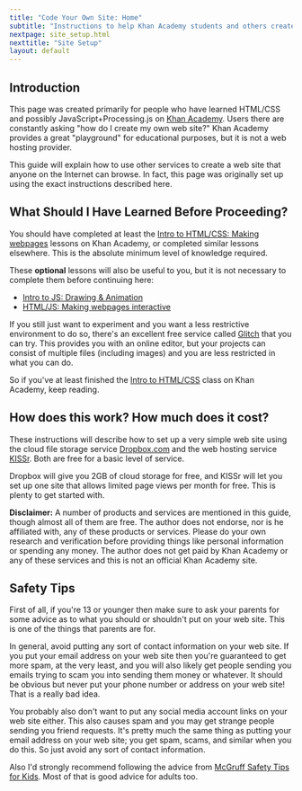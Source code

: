 ```yaml
---
title: "Code Your Own Site: Home"
subtitle: "Instructions to help Khan Academy students and others create a working public web site using what they've learned about HTML, CSS, and JavaScript."
nextpage: site_setup.html
nexttitle: "Site Setup"
layout: default
---
```


<h2>Introduction</h2>

<p>This page was created primarily for people who have learned HTML/CSS and possibly JavaScript+Processing.js on <a href="https://www.khanacademy.org/">Khan Academy</a>. Users there are constantly asking "how do I create my own web site?" Khan Academy provides a great "playground" for educational purposes, but it is not a web hosting provider.</p>

<p>This guide will explain how to use other services to create a web site that anyone on the Internet can browse. In fact, this page was originally set up using the exact instructions described here.</p>


<h2>What Should I Have Learned Before Proceeding?</h2>

<p>You should have completed at least the <a href="https://www.khanacademy.org/computing/computer-programming/html-css">Intro to HTML/CSS: Making webpages</a> lessons on Khan Academy, or completed similar lessons elsewhere. This is the absolute minimum level of knowledge required.</p>

<p>These <strong>optional</strong> lessons will also be useful to you, but it is not necessary to complete them before continuing here:</p>
<ul>
    <li><a href="https://www.khanacademy.org/computing/computer-programming/programming">Intro to JS: Drawing &amp; Animation</a></li>
    <li><a href="https://www.khanacademy.org/computing/computer-programming/html-css-js">HTML/JS: Making webpages interactive</a></li>
</ul>

<p>If you still just want to experiment and you want a less restrictive environment to do so, there's an excellent free service called <a href="https://glitch.com/">Glitch</a> that you can try. This provides you with an online editor, but your projects can consist of multiple files (including images) and you are less restricted in what you can do.</p>

<p>So if you've at least finished the <a href="https://www.khanacademy.org/computing/computer-programming/html-css">Intro to HTML/CSS</a> class on Khan Academy, keep reading.</p>


<h2>How does this work? How much does it cost?</h2>

<p>These instructions will describe how to set up a very simple web site using the cloud file storage service <a href="https://db.tt/JBhh3niM">Dropbox.com</a> and the web hosting service <a href="https://www.kissr.com/">KISSr</a>. Both are free for a basic level of service.</p>

<p>Dropbox will give you 2GB of cloud storage for free, and KISSr will let you set up one site that allows limited page views per month for free. This is plenty to get started with.</p>

<div class="alert alert-info" role="alert"><strong>Disclaimer:</strong> A number of products and services are mentioned in this guide, though almost all of them are free. The author does not endorse, nor is he affiliated with, any of these products or services. Please do your own research and verification before providing things like personal information or spending any money. The author does not get paid by Khan Academy or any of these services and this is not an official Khan Academy site.</div>


<h2>Safety Tips</h2>

<p>First of all, if you're 13 or younger then make sure to ask your parents for some advice as to what you should or shouldn't put on your web site. This is one of the things that parents are for.</p>

<p>In general, avoid putting any sort of contact information on your web site. If you put your email address on your web site then you're guaranteed to get more spam, at the very least, and you will also likely get people sending you emails trying to scam you into sending them money or whatever. It should be obvious but never put your phone number or address on your web site! That is a really bad idea.</p>

<p>You probably also don't want to put any social media account links on your web site either. This also causes spam and you may get strange people sending you friend requests. It's pretty much the same thing as putting your email address on your web site; you get spam, scams, and similar when you do this. So just avoid any sort of contact information.</p>

<p>Also I'd strongly recommend following the advice from <a href="https://www.mcgruff-safe-kids.com/2014/08/10-internet-safety-tips-for-kids/">McGruff Safety Tips for Kids</a>. Most of that is good advice for adults too.</p>